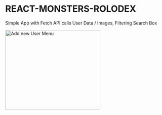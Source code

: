 # REACT-MONSTERS-ROLODEX
Simple App with Fetch API calls User Data / Images, Filtering Search Box

<img src="https://ibb.co/5jGGqkK" alt="Add new User Menu" width="300" height="250"/> 
